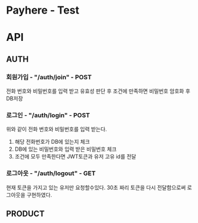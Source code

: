 # Payhere - Test

# API
## AUTH
### 회원가입 - "/auth/join" - POST
전화 번호와 비밀번호를 입력 받고 유효성 판단 후 조건에 만족하면 비밀번호 암호화 후 DB저장

### 로그인 - "/auth/login" - POST
위와 같이 전화 번호와 비밀번호를 입력 받는다. 
1. 해당 전화번호가 DB에 있는지 체크
2. DB에 있는 비밀번호와 입력 받은 비밀번호 체크
3. 조건에 모두 만족한다면 JWT토큰과 유저 고유 id를 전달

### 로그아웃 - "/auth/logout" - GET
현재 토큰을 가지고 있는 유저만 요청할수있다.
30초 짜리 토큰을 다시 전달함으로써 로그아웃을 구현하였다.

## PRODUCT

###
